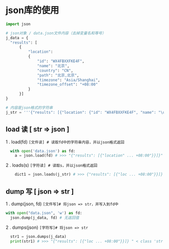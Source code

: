 # json库的使用
```python
import json

# json对象 / data.json文件内容（去掉变量名和等号）
j_data = {
  "results": [ 
      {
          "location": 
          {
              "id": "WX4FBXXFKE4F",
              "name": "北京",
              "country": "CN",
              "path": "北京,北京",
              "timezone": "Asia/Shanghai",
              "timezone_offset": "+08:00"
          }
      }]
}

# 内容是json格式的字符串
j_str = '''{"results": [{"location": {"id": "WX4FBXXFKE4F", "name": "\u5317\u4eac", "country": "CN", "path": "\u5317\u4eac,\u5317\u4eac", "timezone": "Asia/Shanghai", "timezone_offset": "+08:00"}}]}'''
```

## load 读 \[ str => json \]
1 . load(fd)  ```[文件读] # 读取fd中的字符串内容，并以json格式返回```
```python
  with open('data.json') as fd:
    a = json.load(fd) # >>> "{"results": [{"location" ... +08:00"}}]}"
```
2 . loads(s) ```[字符读] # 读取s，并以json格式返回```
```python
    dict1 = json.loads(j_str) # >>> {"results": [{"loc ... +08:00"}}]}  < class 'dict' >
```

## dump 写 \[ json => str \]
1 . dump(json, fd) ```[文件写]# 将json => str，并写入到fd中```
```python
with open("data.json", 'w') as fd:
  json.dump(j_data, fd) # 无返回值
```
2 . dumps(json) ```[字符写]# 将json => str```
```python
  str1 = json.dumps(j_data)
  print(str1) # >>> "{"results": [{"loc ... +08:00"}}]} " < class 'str' >
```